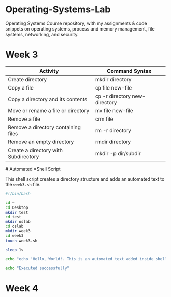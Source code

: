 # Operating-Systems-Lab
Operating Systems Course repository, with my assignments &amp; code snippets on operating systems, process and memory management, file systems, networking, and security.
# Week 3

<table>
		<thead>
			<tr>
				<th>Activity</th>
				<th>Command Syntax</th>
			</tr>
		</thead>
		<tbody>
			<tr>
				<td>Create directory</td>
				<td>mkdir directory</td>
			</tr>
			<tr>
				<td>Copy a file</td>
				<td>cp file new-file</td>
			</tr>
			<tr>
				<td>Copy a directory and its contents</td>
				<td>cp -r directory new-directory</td>
			</tr>
      <tr>
				<td>Move or rename a file or directory</td>
				<td>mv file new-file</td>
			</tr>
      <tr>
				<td>Remove a file</td>
				<td>crm file</td>
			</tr>
      <tr>
				<td>Remove a directory containing files</td>
				<td>rm -r directory</td>
			</tr>
      <tr>
				<td>Remove an empty directory</td>
				<td>rmdir directory</td>
			</tr>
	<tr>
				<td>Create a directory with Subdirectory</td>
				<td>mkdir -p dir/subdir</td>
			</tr>
		</tbody>
	</table>
# Automated =Shell Script

This shell script creates a directory structure and adds an automated text to the `week3.sh` file.

```bash
#!/bin/bash

cd ~
cd Desktop
mkdir test
cd test
mkdir oslab
cd oslab
mkdir week3
cd week3
touch week3.sh

sleep 1s

echo "echo 'Hello, World!. This is an automated text added inside shell'" >> week3.sh

echo "Executed successfully"

```
# Week 4
